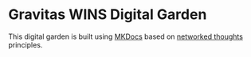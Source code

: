# Gravitas WINS Digital Garden

This digital garden is built using [MKDocs](https://github.com/jobindjohn/obsidian-publish-mkdocs) based on [networked thoughts](https://jzhao.xyz/posts/networked-thought) principles.